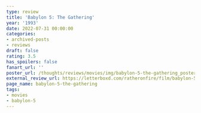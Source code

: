 ```yaml
---
type: review
title: 'Babylon 5: The Gathering'
year: '1993'
date: 2022-07-31 00:00:00
categories:
- archived-posts
- reviews
draft: false
rating: 3.5
has_spoilers: false
fanart_url: ''
poster_url: /thoughts/reviews/movies/img/babylon-5-the-gathering_poster.png
external_review_url: https://letterboxd.com/ratheronfire/film/babylon-5-the-gathering/
page_name: babylon-5-the-gathering
tags:
- movies
- babylon-5
---
```


